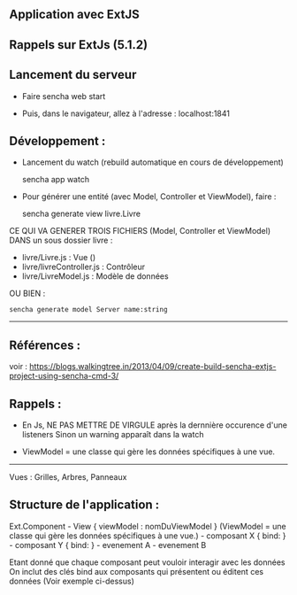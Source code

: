 
## Application avec ExtJS

## Rappels sur ExtJs (5.1.2)

## Lancement du serveur

* Faire
    sencha web start

* Puis, dans le navigateur, allez à l'adresse : localhost:1841

## Développement : 

* Lancement du watch (rebuild automatique en cours de développement)

    sencha app watch


* Pour générer une entité (avec Model, Controller et ViewModel), faire :

    sencha generate view livre.Livre

CE QUI VA GENERER TROIS FICHIERS (Model, Controller et ViewModel) DANS un sous dossier livre :
- livre/Livre.js           : Vue ()
- livre/livreController.js : Contrôleur
- livre/LivreModel.js      : Modèle de données

OU BIEN :

    sencha generate model Server name:string


-----------------------------------
## Références :
voir : https://blogs.walkingtree.in/2013/04/09/create-build-sencha-extjs-project-using-sencha-cmd-3/



## Rappels :
* En Js, NE PAS METTRE DE VIRGULE après la dernnière occurence d'une listeners
Sinon un warning apparaît dans la watch

* ViewModel = une classe qui gère les données spécifiques à une vue.
-----------------------------------
Vues : Grilles, Arbres, Panneaux


## Structure de l'application :
Ext.Component
    - View { viewModel : nomDuViewModel }  (ViewModel = une classe qui gère les données spécifiques à une vue.)
          - composant X { bind: }
          - composant Y { bind: }
          - evenement A
          - evenement B

Etant donné que chaque composant peut vouloir interagir avec les données
On inclut des clés bind aux composants qui présentent ou éditent ces données
(Voir exemple ci-dessus)
